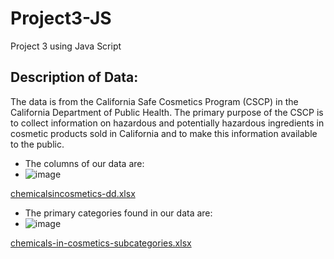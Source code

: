 # Project3-JS
Project 3 using Java Script

## Description of Data:
The data is from the California Safe Cosmetics Program (CSCP) in the California Department of Public Health. The primary purpose of the CSCP is to collect information on hazardous and potentially  hazardous ingredients in cosmetic products sold in California and to make this information available to  the public.

* The columns of our data are:
*  ![image](https://user-images.githubusercontent.com/119386031/236364834-52e7d677-2d1c-4520-9521-6b53f815c52d.png)

 [chemicalsincosmetics-dd.xlsx](https://github.com/paoaleman19/Project3-JS/files/11402871/chemicalsincosmetics-dd.xlsx)

 
* The primary categories found in our data are:
* ![image](https://user-images.githubusercontent.com/119386031/236364891-fc41eb24-69dc-439d-96f4-ed3988a1a8b7.png)

[chemicals-in-cosmetics-subcategories.xlsx](https://github.com/paoaleman19/Project3-JS/files/11402877/chemicals-in-cosmetics-subcategories.xlsx)

